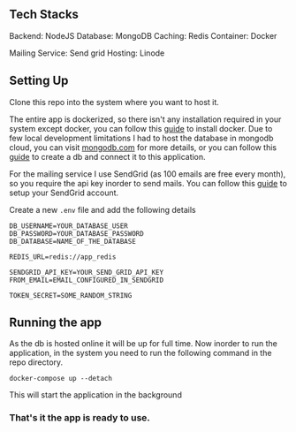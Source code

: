 ## Tech Stacks

Backend: NodeJS
Database: MongoDB
Caching: Redis
Container: Docker

Mailing Service: Send grid
Hosting: Linode

## Setting Up

Clone this repo into the system where you want to host it.

The entire app is dockerized, so there isn't any installation required in your system except docker, you can follow this [guide](https://docs.docker.com/engine/install/) to install docker. Due to few local development limitations I had to host the database in mongodb cloud, you can visit [mongodb.com](https://mongodb.com) for more details, or you can follow this [guide](https://docs.atlas.mongodb.com/tutorial/create-new-cluster/) to create a db and connect it to this application.

For the mailing service I use SendGrid (as 100 emails are free every month), so you require the api key inorder to send mails. You can follow this [guide](https://docs.sendgrid.com/for-developers/sending-email/api-getting-started) to setup your SendGrid account.

Create a new ```.env``` file and add the following details

```
DB_USERNAME=YOUR_DATABASE_USER
DB_PASSWORD=YOUR_DATABASE_PASSWORD
DB_DATABASE=NAME_OF_THE_DATABASE

REDIS_URL=redis://app_redis

SENDGRID_API_KEY=YOUR_SEND_GRID_API_KEY
FROM_EMAIL=EMAIL_CONFIGURED_IN_SENDGRID

TOKEN_SECRET=SOME_RANDOM_STRING
```

## Running the app

As the db is hosted online it will be up for full time. Now inorder to run the application, in the system you need to run the following command in the repo directory.

```docker-compose up --detach```

This will start the application in the background

### That's it the app is ready to use.
